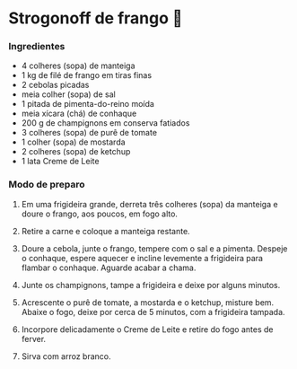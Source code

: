 # Strogonoff de frango :chicken:

### Ingredientes

- 4 colheres (sopa) de manteiga 
- 1 kg de filé de frango em tiras finas 
- 2 cebolas picadas 
- meia colher (sopa) de sal 
- 1 pitada de pimenta-do-reino moída 
- meia xícara (chá) de conhaque 
- 200 g de champignons em conserva fatiados 
- 3 colheres (sopa) de purê de tomate 
- 1 colher (sopa) de mostarda 
- 2 colheres (sopa) de ketchup 
- 1 lata  Creme de Leite 

### Modo de preparo

1. Em uma frigideira grande, derreta três colheres (sopa) da manteiga e doure o frango, aos poucos, em fogo alto. 

2. Retire a carne e coloque a manteiga restante. 

3. Doure a cebola, junte o frango, tempere com o sal e a  pimenta. Despeje o conhaque, espere aquecer e incline levemente a  frigideira para flambar o conhaque. Aguarde acabar a chama.

4. Junte os champignons, tampe a frigideira e deixe por alguns minutos. 

5. Acrescente o purê de tomate, a mostarda e o ketchup,  misture bem. Abaixe o fogo, deixe por cerca de 5 minutos, com a  frigideira tampada. 

6. Incorpore delicadamente o  Creme de Leite e retire do fogo antes de ferver.

7. Sirva com arroz branco.
